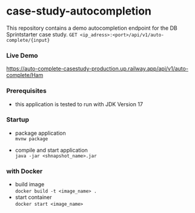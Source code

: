 # case-study-autocompletion
This repository contains a demo autocompletion endpoint for the DB Sprintstarter case study.
`GET <ip_adress>:<port>/api/v1/auto-complete/{input}`


### Live Demo
https://auto-complete-casestudy-production.up.railway.app/api/v1/auto-complete/Ham


### Prerequisites

- this application is tested to run with JDK Version 17  

### Startup

- package application  
  `mvnw package`

- compile and start application  
  `java -jar <shnapshot_name>.jar`

### with Docker
- build image  
  `docker build -t <image_name> .`
- start container  
  `docker start <image_name>`

  





